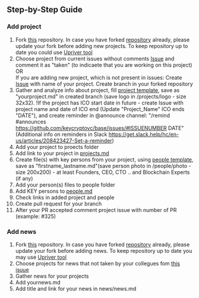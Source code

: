 ## Step-by-Step Guide
### Add project
1. Fork [this](https://github.com/keycryptovc/base) repository. In case you have forked [repository](https://github.com/keycryptovc/base) already, please update your fork before adding new projects. To keep repository up to date you could use [Upriver tool](https://upriver.github.io/)
2. Choose project from current issues without comments [Issue](https://github.com/keycryptovc/base/issues) and comment it as "taken" (to indicaete that you are working on this project)   
OR   
If you are adding new project, which is not present in issues:
 Create [Issue](https://github.com/keycryptovc/base/issues) with name of your project. Create branch in your forked repository 
3. Gather and analyze info about project, fill [project template](project_template.md), save as "yourproject.md" in created branch 
(save logo in /projects/logo - size 32x32). 
!If the project has ICO start date in future - create Issue with project name and date of ICO end (Update "Project_Name" ICO ends "DATE"), and create reminder in @announce channel: "/remind #announces https://github.com/keycryptovc/base/issues/#ISSUENUMBER  DATE"  
(Additional info on reminders in Slack  https://get.slack.help/hc/en-us/articles/208423427-Set-a-reminder)
4. Add your project to proects folder
5. Add link to your project in [projects.md](../projects/projects.md)
6. Create file(s) with key persons from your project, using [people template](people_template.md), save as "firstname_lastname.md"(save person photo in /people/photo - size 200x200)  - at least Founders, CEO, CTO .. and Blockchain Experts (if any)
7. Add your person(s) files to people folder
8. Add KEY persons to [people.md](../people/people.md)
9. Check links in added project and people
11. Create pull request for your branch
12. After your PR accepted comment project issue with number of PR (example: #325)  


### Add news
1. Fork [this](https://github.com/keycryptovc/base) repository. In case you have forked [repository](https://github.com/keycryptovc/base) already, please update your fork before adding news. To keep repository up to date you may use [Upriver tool](https://upriver.github.io/)
2. Choose projects for news that not taken by your collegues fom [this isuue](https://github.com/keycryptovc/base/issues/342)
2. Gather news for your projects
3. Add yournews.md 
4. Add title and link for your news in news/news.md

